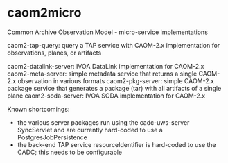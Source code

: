 # caom2micro
Common Archive Observation Model - micro-service implementations

caom2-tap-query: query a TAP service with CAOM-2.x implementation for observations, planes, or artifacts

caom2-datalink-server: IVOA DataLink implementation for CAOM-2.x
caom2-meta-server: simple metadata service that returns a single CAOM-2.x observation in various formats
caom2-pkg-server: simple CAOM-2.x package service that generates a package (tar) with all artifacts of a single plane
caom2-soda-server: IVOA SODA implementation for CAOM-2.x

Known shortcomings:
- the various server packages run using the cadc-uws-server SyncServlet and are currently hard-coded to 
use a PostgresJobPersistence
- the back-end TAP service resourceIdentifier is hard-coded to use the CADC; this needs to be configurable

